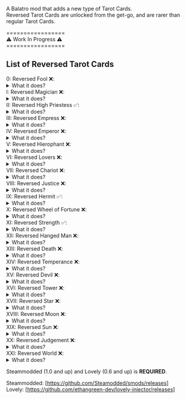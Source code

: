 A Balatro mod that adds a new type of Tarot Cards.<br>
Reversed Tarot Cards are unlocked from the get-go, and are rarer than regular Tarot Cards.<br>

=================<br>
⚠️ Work In Progress ⚠️<br>
=================<br>

<h2>
  List of Reversed Tarot Cards
</h2>  
0:     Reversed Fool ❌: <details><summary>What it does?</summary>
    TBA
   </details>
I:     Reversed Magician ❌: <details><summary>What it does?</summary>
    TBA
   </details>
II:    Reversed High Priestess ✅: <details><summary>What it does?</summary>
    Creates a Planet card for the most played poker hand.
   </details>
III:   Reversed Empress ❌: <details><summary>What it does?</summary>
    TBA
   </details>
IV:    Reversed Emperor ❌: <details><summary>What it does?</summary>
    TBA
   </details>
V:     Reversed Hierophant ❌: <details><summary>What it does?</summary>
    TBA
   </details>
VI:    Reversed Lovers ❌: <details><summary>What it does?</summary>
    TBA
   </details>
VII:   Reversed Chariot ❌: <details><summary>What it does?</summary>
    TBA
   </details>
VIII:  Reversed Justice ❌: <details><summary>What it does?</summary>
    TBA
   </details>
IX:    Reversed Hermit ✅: <details><summary>What it does?</summary>
    Creates a Negative Credit Card Joker, if a Credit Card is already present - grants a random amount of money.
   </details>
X:     Reversed Wheel of Fortune ❌: <details><summary>What it does?</summary>
    TBA
   </details>
XI:    Reversed Strength ✅: <details><summary>What it does?</summary>
    Decreases rank of a selected playing card by 2 (eg. Q -> 10).
   </details>
XII:   Reversed Hanged Man ❌: <details><summary>What it does?</summary>
    TBA
   </details>
XIII:  Reversed Death ❌: <details><summary>What it does?</summary>
    TBA
   </details>
XIV:   Reversed Temperance ❌: <details><summary>What it does?</summary>
    TBA
   </details>
XV:    Reversed Devil ❌: <details><summary>What it does?</summary>
    TBA
   </details>
XVI:   Reversed Tower ❌: <details><summary>What it does?</summary>
    TBA
   </details>
XVII:  Reversed Star ❌: <details><summary>What it does?</summary>
    TBA
   </details>
XVIII: Reversed Moon ❌: <details><summary>What it does?</summary>
    TBA
   </details>
XIX:   Reversed Sun ❌: <details><summary>What it does?</summary>
    TBA
   </details>
XX:    Reversed Judgement ❌: <details><summary>What it does?</summary>
    TBA
   </details>
XXI:   Reversed World ❌: <details><summary>What it does?</summary>
    TBA
   </details>

Steammodded (1.0 and up) and Lovely (0.6 and up) is **REQUIRED**.<br>

Steammodded: [https://github.com/Steamodded/smods/releases]<br>
Lovely: [https://github.com/ethangreen-dev/lovely-injector/releases]
